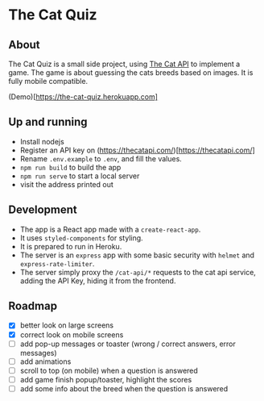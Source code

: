 # The Cat Quiz

## About

The Cat Quiz is a small side project, using [The Cat API](https://thecatapi.com/) to 
implement a game. The game is about guessing the cats breeds based on images.
It is fully mobile compatible.

(Demo)[https://the-cat-quiz.herokuapp.com]

## Up and running

- Install nodejs
- Register an API key on (https://thecatapi.com/)[https://thecatapi.com/]
- Rename `.env.example` to `.env`, and fill the values.
- `npm run build` to build the app
- `npm run serve` to start a local server
- visit the address printed out

## Development

- The app is a React app made with a `create-react-app`. 
- It uses `styled-components` for styling.
- It is prepared to run in Heroku.
- The server is an `express` app with some basic security with `helmet` and `express-rate-limiter`.
- The server simply proxy the `/cat-api/*` requests to the cat api service, adding the API Key, hiding it from the frontend.

## Roadmap

- [x] better look on large screens
- [x] correct look on mobile screens
- [ ] add pop-up messages or toaster (wrong / correct answers, error messages)
- [ ] add animations
- [ ] scroll to top (on mobile) when a question is answered
- [ ] add game finish popup/toaster, highlight the scores
- [ ] add some info about the breed when the question is answered

